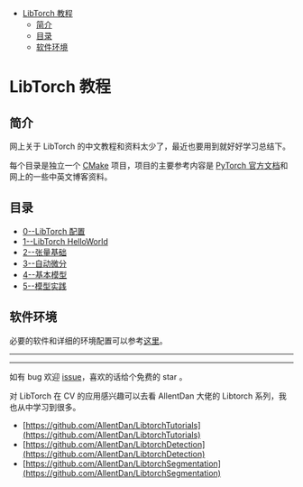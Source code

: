 - [LibTorch 教程](#libtorch-教程)
  - [简介](#简介)
  - [目录](#目录)
  - [软件环境](#软件环境)


#  LibTorch 教程 

## 简介
网上关于 LibTorch 的中文教程和资料太少了，最近也要用到就好好学习总结下。

每个目录是独立一个 [CMake](https://cmake.org/) 项目，项目的主要参考内容是 [PyTorch 官方文档](https://pytorch.org/docs/stable/index.html)和网上的一些中英文博客资料。


## 目录
* [0--LibTorch 配置](./chap0/)
* [1--LibTorch HelloWorld](./chap1/)
* [2--张量基础](./chap2/)
* [3--自动微分](./chap3/)
* [4--基本模型](./chap4/)
* [5--模型实践](./chap5/)


## 软件环境

必要的软件和详细的环境配置可以参考[这里](./chap0/)。


----------------
----------------

如有 bug 欢迎 [issue](https://github.com/clearhanhui/LearnLibTorch/issues)，喜欢的话给个免费的 star 。

对 LibTorch 在 CV 的应用感兴趣可以去看 AllentDan 大佬的 Libtorch 系列，我也从中学习到很多。
* [https://github.com/AllentDan/LibtorchTutorials](https://github.com/AllentDan/LibtorchTutorials)
* [https://github.com/AllentDan/LibtorchDetection](https://github.com/AllentDan/LibtorchDetection)
* [https://github.com/AllentDan/LibtorchSegmentation](https://github.com/AllentDan/LibtorchSegmentation)

